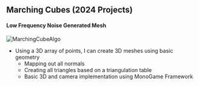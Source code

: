 ## Marching Cubes (2024 Projects)

#### Low Frequency Noise Generated Mesh
![MarchingCubeAlgo](https://i.imgur.com/CQ7iPDX.png)

- Using a 3D array of points, I can create 3D meshes using basic geometry
    - Mapping out all normals
    - Creating all triangles based on a triangulation table
    - Basic 3D and camera implementation using MonoGame Framework
